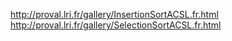 http://proval.lri.fr/gallery/InsertionSortACSL.fr.html
http://proval.lri.fr/gallery/SelectionSortACSL.fr.html